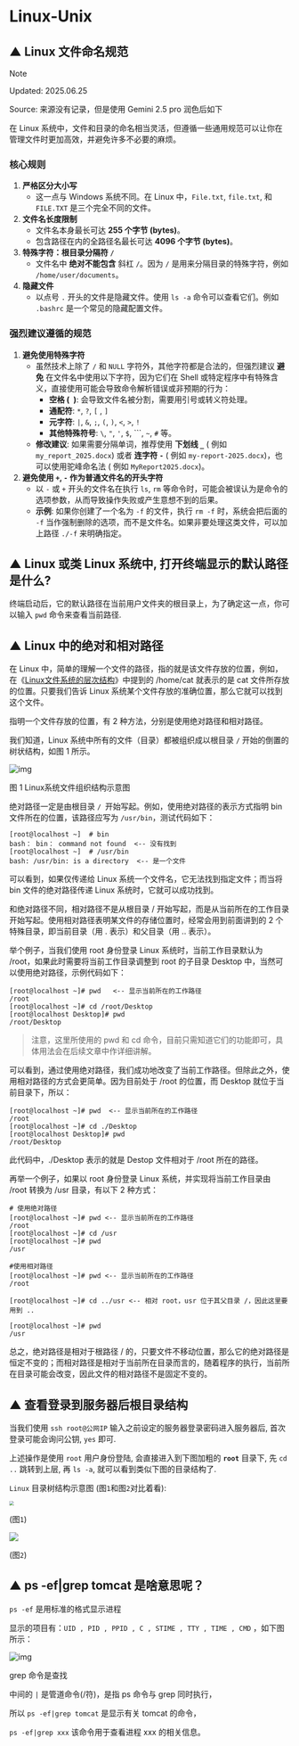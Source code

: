 # Linux-Unix



## ▲ Linux 文件命名规范

> [!Note]
>
> Updated: 2025.06.25
>
> Source: 来源没有记录，但是使用 Gemini 2.5 pro 润色后如下

在 Linux 系统中，文件和目录的命名相当灵活，但遵循一些通用规范可以让你在管理文件时更加高效，并避免许多不必要的麻烦。

### 核心规则

1. **严格区分大小写**
    - 这一点与 Windows 系统不同。在 Linux 中，`File.txt`, `file.txt`, 和 `FILE.TXT` 是三个完全不同的文件。
2. **文件名长度限制**
    - 文件名本身最长可达 **255 个字节 (bytes)**。
    - 包含路径在内的全路径名最长可达 **4096 个字节 (bytes)**。
3. **特殊字符：根目录分隔符 `/`**
    - 文件名中 **绝对不能包含** 斜杠 `/`。因为 `/` 是用来分隔目录的特殊字符，例如 `/home/user/documents`。
4. **隐藏文件**
    - 以点号 `.` 开头的文件是隐藏文件。使用 `ls -a` 命令可以查看它们。例如 `.bashrc` 是一个常见的隐藏配置文件。

### 强烈建议遵循的规范

1. **避免使用特殊字符**
    - 虽然技术上除了 `/` 和 `NULL` 字符外，其他字符都是合法的，但强烈建议 **避免** 在文件名中使用以下字符，因为它们在 Shell 或特定程序中有特殊含义，直接使用可能会导致命令解析错误或非预期的行为：
        - **空格 (` `)**: 会导致文件名被分割，需要用引号或转义符处理。
        - **通配符**: `*`, `?`, `[` , `]`
        - **元字符**: `|`, `&`, `;`, `(`, `)`, `<`, `>`, `!`
        - **其他特殊符号**: `\`, `"`, `'`, `$`, ```, `~`, `#` 等。
    - **修改建议**: 如果需要分隔单词，推荐使用 **下划线 `_`** ( 例如 `my_report_2025.docx`) 或者 **连字符 `-`** ( 例如 `my-report-2025.docx`)，也可以使用驼峰命名法 ( 例如 `MyReport2025.docx`)。
2. **避免使用 `+`, `-` 作为普通文件名的开头字符**
    - 以 `-` 或 `+` 开头的文件名在执行 `ls`, `rm` 等命令时，可能会被误认为是命令的选项参数，从而导致操作失败或产生意想不到的后果。
    - **示例**: 如果你创建了一个名为 `-f` 的文件，执行 `rm -f` 时，系统会把后面的 `-f` 当作强制删除的选项，而不是文件名。如果非要处理这类文件，可以加上路径 `./-f` 来明确指定。




## ▲ Linux 或类 Linux 系统中, 打开终端显示的默认路径是什么?

终端启动后，它的默认路径在当前用户文件夹的根目录上，为了确定这一点，你可以输入 `pwd` 命令来查看当前路径.





## ▲ Linux 中的绝对和相对路径

在 Linux 中，简单的理解一个文件的路径，指的就是该文件存放的位置，例如，在《[Linux文件系统的层次结构](http://c.biancheng.net/view/3546.html)》中提到的 /home/cat 就表示的是 cat 文件所存放的位置。只要我们告诉 Linux 系统某个文件存放的准确位置，那么它就可以找到这个文件。

指明一个文件存放的位置，有 2 种方法，分别是使用绝对路径和相对路径。

我们知道，Linux 系统中所有的文件（目录）都被组织成以根目录 `/` 开始的倒置的树状结构，如图 1 所示。

![img](readme.assets/2-1Z5061A1003X.gif)

图 1 Linux系统文件组织结构示意图

绝对路径一定是由根目录 `/ `开始写起。例如，使用绝对路径的表示方式指明 bin 文件所在的位置，该路径应写为 `/usr/bin`，测试代码如下：

``` shell
[root@localhost ~]  # bin
bash： bin： command not found  <-- 没有找到
[root@localhost ~]  # /usr/bin
bash: /usr/bin: is a directory  <-- 是一个文件
```

可以看到，如果仅传递给 Linux 系统一个文件名，它无法找到指定文件；而当将 bin 文件的绝对路径传递 Linux 系统时，它就可以成功找到。

和绝对路径不同，相对路径不是从根目录 / 开始写起，而是从当前所在的工作目录开始写起。使用相对路径表明某文件的存储位置时，经常会用到前面讲到的 2 个特殊目录，即当前目录（用 . 表示）和父目录（用 .. 表示）。

举个例子，当我们使用 root 身份登录 Linux 系统时，当前工作目录默认为 /root，如果此时需要将当前工作目录调整到 root 的子目录 Desktop 中，当然可以使用绝对路径，示例代码如下：

```shell
[root@localhost ~]# pwd   <-- 显示当前所在的工作路径
/root
[root@localhost ~]# cd /root/Desktop
[root@localhost Desktop]# pwd
/root/Desktop
```

> 注意，这里所使用的 pwd 和 cd 命令，目前只需知道它们的功能即可，具体用法会在后续文章中作详细讲解。

可以看到，通过使用绝对路径，我们成功地改变了当前工作路径。但除此之外，使用相对路径的方式会更简单。因为目前处于 /root 的位置，而 Desktop 就位于当前目录下，所以：

```shell
[root@localhost ~]# pwd  <-- 显示当前所在的工作路径
/root
[root@localhost ~]# cd ./Desktop
[root@localhost Desktop]# pwd
/root/Desktop
```

此代码中，./Desktop 表示的就是 Destop 文件相对于 /root 所在的路径。

再举一个例子，如果以 root 身份登录 Linux 系统，并实现将当前工作目录由 /root 转换为 /usr 目录，有以下 2 种方式：

```shell
# 使用绝对路径
[root@localhost ~]# pwd <-- 显示当前所在的工作路径
/root
[root@localhost ~]# cd /usr
[root@localhost ~]# pwd
/usr

#使用相对路径
[root@localhost ~]# pwd <-- 显示当前所在的工作路径
/root

[root@localhost ~]# cd ../usr <-- 相对 root，usr 位于其父目录 /，因此这里要用到 ..

[root@localhost ~]# pwd
/usr
```

总之，绝对路径是相对于根路径 / 的，只要文件不移动位置，那么它的绝对路径是恒定不变的；而相对路径是相对于当前所在目录而言的，随着程序的执行，当前所在目录可能会改变，因此文件的相对路径不是固定不变的。




## ▲ 查看登录到服务器后根目录结构

当我们使用 `ssh root@公网IP` 输入之前设定的服务器登录密码进入服务器后, 首次登录可能会询问公钥, `yes` 即可.

上述操作是使用 `root` 用户身份登陆, 会直接进入到下图加粗的 **`root`** 目录下, 先 `cd ..` 跳转到上层, 再 `ls -a`, 就可以看到类似下图的目录结构了.

`Linux` 目录树结构示意图 (图`1`和图`2`对比着看):

<img src="readme.assets/Linux-directory-tree-structure-1.png" style="zoom:50%;" >

(图`1`)

<img src="readme.assets/Linux-directory-tree-structure.png">

(图`2`)




## ▲ ps -ef|grep tomcat 是啥意思呢？

`ps -ef` 是用标准的格式显示进程

显示的项目有：`UID , PID , PPID , C , STIME , TTY , TIME , CMD` ，如下图所示：

![img](readme.assets/20200221141148508.png)

grep 命令是查找

中间的 `|` 是管道命令(/符)，是指 ps 命令与 grep 同时执行，

所以 `ps -ef|grep tomcat` 是显示有关 tomcat 的命令，

`ps -ef|grep xxx` 该命令用于查看进程 xxx 的相关信息。

